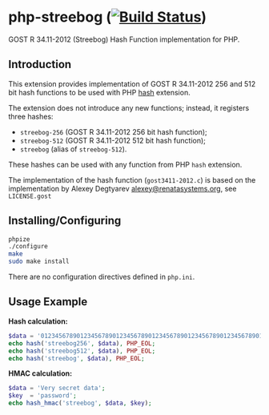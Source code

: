 # php-streebog ([![Build Status](https://travis-ci.org/sjinks/php-streebog.png?branch=master)](https://travis-ci.org/sjinks/php-streebog))

GOST R 34.11-2012 (Streebog) Hash Function implementation for PHP.

## Introduction

This extension provides implementation of GOST R 34.11-2012 256 and 512 bit hash functions to be used with PHP [hash](http://php.net/hash) extension.

The extension does not introduce any new functions; instead, it registers three hashes:
  * `streebog-256` (GOST R 34.11-2012 256 bit hash function);
  * `streebog-512` (GOST R 34.11-2012 512 bit hash function);
  * `streebog` (alias of `streebog-512`).

These hashes can be used with any function from PHP `hash` extension.

The implementation of the hash function (`gost3411-2012.c`) is based on the implementation by Alexey Degtyarev <alexey@renatasystems.org>, see `LICENSE.gost`

## Installing/Configuring

```bash
phpize
./configure
make
sudo make install
```

There are no configuration directives defined in `php.ini`.

## Usage Example

**Hash calculation:**

```php
$data = '012345678901234567890123456789012345678901234567890123456789012';
echo hash('streebog256', $data), PHP_EOL;
echo hash('streebog512', $data), PHP_EOL;
echo hash('streebog', $data), PHP_EOL;
```

**HMAC calculation:**

```php
$data = 'Very secret data';
$key  = 'password';
echo hash_hmac('streebog', $data, $key);
```
